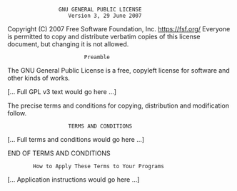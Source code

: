                     GNU GENERAL PUBLIC LICENSE
                       Version 3, 29 June 2007

 Copyright (C) 2007 Free Software Foundation, Inc. <https://fsf.org/>
 Everyone is permitted to copy and distribute verbatim copies
 of this license document, but changing it is not allowed.

                            Preamble

  The GNU General Public License is a free, copyleft license for
software and other kinds of works.

[... Full GPL v3 text would go here ...]

  The precise terms and conditions for copying, distribution and
modification follow.

                       TERMS AND CONDITIONS

[... Full terms and conditions would go here ...]

  END OF TERMS AND CONDITIONS

            How to Apply These Terms to Your Programs

[... Application instructions would go here ...]

